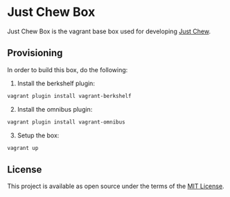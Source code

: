 # Just Chew Box

Just Chew Box is the vagrant base box used for developing [Just Chew](https://github.com/winnipegrb/just_chew).

## Provisioning

In order to build this box, do the following:

  1. Install the berkshelf plugin:

  ```sh
  vagrant plugin install vagrant-berkshelf
  ```

  2. Install the omnibus plugin:

  ```sh
  vagrant plugin install vagrant-omnibus
  ```

  3. Setup the box:

  ```sh
  vagrant up
  ```

## License

This project is available as open source under the terms of the [MIT License](http://opensource.org/licenses/MIT).
